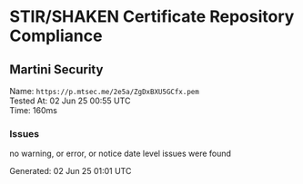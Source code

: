 # STIR/SHAKEN Certificate Repository Compliance

## Martini Security

Name: `https://p.mtsec.me/2e5a/ZgDxBXU5GCfx.pem`\
Tested At: 02 Jun 25 00:55 UTC\
Time: 160ms

### Issues

no warning, or error, or notice date level issues were found

Generated: 02 Jun 25 01:01 UTC